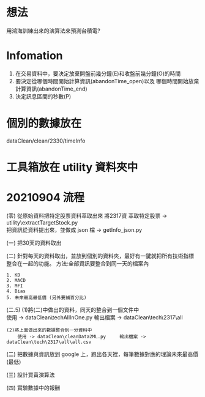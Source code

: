 # 想法

用鴻海訓練出來的演算法來預測台積電?

# Infomation


1. 在交易資料中，要決定放棄開盤前幾分鐘(E)和收盤前幾分鐘(O)的時間
1. 要決定從哪個時間開始計算資訊(abandonTime_open)以及
哪個時間開始放棄計算資訊(abandonTime_end)
2. 決定訊息區間的秒數(P)




# 個別的數據放在
dataClean/clean/2330/timeInfo

# 工具箱放在 utility 資料夾中








# 20210904 流程
(零) 從原始資料把特定股票資料萃取出來
將2317資    萃取特定股票 -> utility\extractTargetStock.py  
    把資訊從資料提出來，並做成 json 檔 -> getInfo_json.py

(一) 把30天的資料取出


(二) 針對每天的資料取出，並放到個別的資料夾，最好有一鍵就把所有技術指標整合在一起的功能。
        方法:全部資訊要整合到同一天的檔案內

    1. KD
    2. MACD
    3. MFI
    4. Bias
    5. 未來最高最低價 (另外要補百分比)

(二.5)
    (1)將(二)中做出的資料，同天的整合到一個文件中  
        使用 -> dataClean\techAllInOne.py     輸出檔案 -> dataClean\tech\2317\all

    (2)將上面做出來的數據整合到一分資料中 
        使用 -> dataClean\cleanData2ML.py     輸出檔案 -> dataClean\tech\2317\all\all.csv


(二) 把數據與資訊放到 google 上，跑出各天裡，每筆數據對應的理論未來最高價(最低)

(三) 設計買賣演算法

(四) 實驗數據中的報酬


